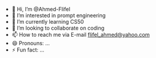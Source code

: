 - 👋 Hi, I’m @Ahmed-Flifel
- 👀 I’m interested in prompt engineering
- 🌱 I’m currently learning CS50
- 💞️ I’m looking to collaborate on coding 
- 📫 How to reach me via E-mail flifel_ahmed@yahoo.com
- 😄 Pronouns: ...
- ⚡ Fun fact: ...

<!---
Ahmed-Flifel/Ahmed-Flifel is a ✨ special ✨ repository because its `README.md` (this file) appears on your GitHub profile.
You can click the Preview link to take a look at your changes.
--->
